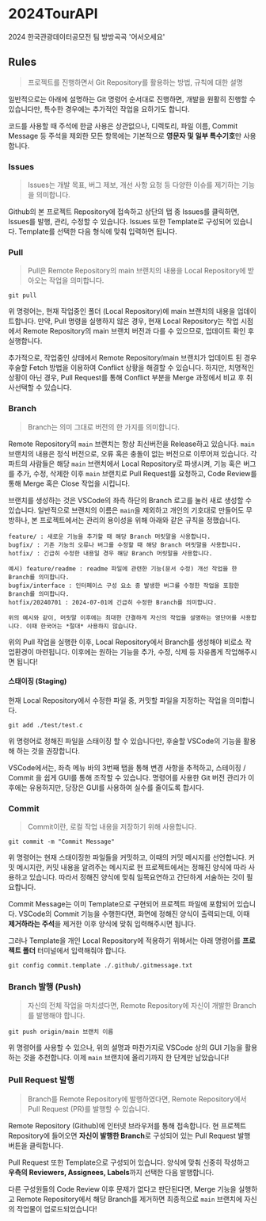 # 2024TourAPI
2024 한국관광데이터공모전 팀 방방곡곡 '어서오세요'

## Rules
> 프로젝트를 진행하면서 Git Repository를 활용하는 방법, 규칙에 대한 설명

일반적으로는 아래에 설명하는 Git 명령어 순서대로 진행하면, 개발을 원활히 진행할 수 있습니다만, 특수한 경우에는 추가적인 작업을 요하기도 합니다.

코드를 사용할 때 주석에 한글 사용은 상관없으나, 디렉토리, 파일 이름, Commit Message 등 주석을 제외한 모든 항목에는 기본적으로 **영문자 및 일부 특수기호**만 사용합니다.

### Issues
> Issues는 개발 목표, 버그 제보, 개선 사항 요청 등 다양한 이슈를 제기하는 기능을 의미합니다.

Github의 본 프로젝트 Repository에 접속하고 상단의 탭 중 Issues를 클릭하면, Issues를 발행, 관리, 수정할 수 있습니다. Issues 또한 Template로 구성되어 있습니다. Template를 선택한 다음 형식에 맞춰 입력하면 됩니다.

### Pull
> Pull은 Remote Repository의 main 브랜치의 내용을 Local Repository에 받아오는 작업을 의미합니다.

```terminal
git pull
```
 위 명령어는, 현재 작업중인 폴더 (Local Repository)에 main 브랜치의 내용을 업데이트합니다. 만약, Pull 명령을 실행하지 않은 경우, 현재 Local Repository는 작업 시점에서 Remote Repository의 main 브랜치 버전과 다를 수 있으므로, 업데이트 확인 후 실행합니다.

 추가적으로, 작업중인 상태에서 Remote Repository/main 브랜치가 업데이트 된 경우 후술할 Fetch 방법을 이용하여 Conflict 상황을 해결할 수 있습니다. 하지만, 치명적인 상황이 아닌 경우, Pull Request를 통해 Conflict 부분을 Merge 과정에서 비교 후 취사선택할 수 있습니다.

### Branch
> Branch는 의미 그대로 버전의 한 가지를 의미합니다.

Remote Repository의 `main` 브랜치는 항상 최신버전을 Release하고 있습니다. `main` 브랜치의 내용은 정식 버전으로, 오류 혹은 충돌이 없는 버전으로 이루어져 있습니다. 각 파트의 사람들은 해당 `main` 브랜치에서 Local Repository로 파생시켜, 기능 혹은 버그를 추가, 수정, 삭제한 이후 `main` 브랜치로 Pull Request를 요청하고, Code Review를 통해 Merge 혹은 Close 작업을 시킵니다.

브랜치를 생성하는 것은 VSCode의 좌측 하단의 Branch 로고를 눌러 새로 생성할 수 있습니다. 일반적으로 브랜치의 이름은 `main`을 제외하고 개인의 기호대로 만들어도 무방하나, 본 프로젝트에서는 관리의 용이성을 위해 아래와 같은 규칙을 정했습니다.

```
feature/ : 새로운 기능을 추가할 때 해당 Branch 머릿말을 사용합니다.
bugfix/ : 기존 기능의 오류나 버그를 수정할 때 해당 Branch 머릿말을 사용합니다.
hotfix/ : 긴급히 수정한 내용일 경우 해당 Branch 머릿말을 사용합니다.

예시) feature/readme : readme 파일에 관련한 기능(문서 수정) 개선 작업을 한 Branch를 의미합니다.
bugfix/interface : 인터페이스 구성 요소 중 발생한 버그를 수정한 작업을 포함한 Branch를 의미합니다.
hotfix/20240701 : 2024-07-01에 긴급히 수정한 Branch를 의미합니다.

위의 예시와 같이, 머릿말 이후에는 최대한 간결하게 자신의 작업을 설명하는 영단어를 사용합니다. 이때 한국어는 *절대* 사용하지 않습니다.
```

위의 Pull 작업을 실행한 이후, Local Repository에서 Branch를 생성해야 비로소 작업환경이 마련됩니다. 이후에는 원하는 기능을 추가, 수정, 삭제 등 자유롭게 작업해주시면 됩니다!

#### 스태이징 (Staging)
현재 Local Repository에서 수정한 파일 중, 커밋할 파일을 지정하는 작업을 의미합니다.

```terminal
git add ./test/test.c
```
위 명령어로 정해진 파일을 스태이징 할 수 있습니다만, 후술할 VSCode의 기능을 활용해 하는 것을 권장합니다.

VSCode에서는, 좌측 메뉴 바의 3번째 탭을 통해 변경 사항을 추적하고, 스테이징 / Commit 을 쉽게 GUI를 통해 조작할 수 있습니다. 명령어를 사용한 Git 버전 관리가 이후에는 유용하지만, 당장은 GUI를 사용하여 실수를 줄이도록 합시다.

### Commit
> Commit이란, 로컬 작업 내용을 저장하기 위해 사용합니다.

```terminal
git commit -m "Commit Message"
```
 위 명령어는 현재 스태이징한 파일들을 커밋하고, 이때의 커밋 메시지를 선언합니다. 커밋 메시지란, 커밋 내용을 알려주는 메시지로 현 프로젝트에서는 정해진 양식에 따라 사용하고 있습니다. 따라서 정해진 양식에 맞춰 일목요연하고 간단하게 서술하는 것이 필요합니다.

 Commit Message는 이미 Template으로 구현되어 프로젝트 파일에 포함되어 있습니다. VSCode의 Commit 기능을 수행한다면, 화면에 정해진 양식이 출력되는데, 이때 **제거하라는 주석**을 제거한 이후 양식에 맞춰 입력해주시면 됩니다.

 그러나 Template을 개인 Local Repository에 적용하기 위해서는 아래 명령어를 **프로젝트 폴더** 터미널에서 입력해줘야 합니다.

 ```
 git config commit.template ./.github/.gitmessage.txt
 ```

### Branch 발행 (Push)
> 자신의 전체 작업을 마치셨다면, Remote Repository에 자신이 개발한 Branch를 발행해야 합니다.

```
git push origin/main 브랜치 이름
```
위 명령어를 사용할 수 있으나, 위의 설명과 마찬가지로 VSCode 상의 GUI 기능을 활용하는 것을 추천합니다. 이제 `main` 브랜치에 올리기까지 한 단계만 남았습니다!

### Pull Request 발행
> Branch를 Remote Repository에 발행하였다면, Remote Repository에서 Pull Request (PR)를 발행할 수 있습니다.

Remote Repository (Github)에 인터넷 브라우저를 통해 접속합니다. 현 프로젝트 Repository에 들어오면 **자신이 발행한 Branch**로 구성되어 있는 Pull Request 발행 버튼을 클릭합니다.

Pull Request 또한 Template으로 구성되어 있습니다. 양식에 맞춰 신중히 작성하고 **우측의 Reviewers, Assignees, Labels**까지 선택한 다음 발행합니다.

다른 구성원들의 Code Review 이후 문제가 없다고 판단된다면, Merge 기능을 실행하고 Remote Repository에서 해당 Branch를 제거하면 최종적으로 `main` 브랜치에 자신의 작업물이 업로드되었습니다!